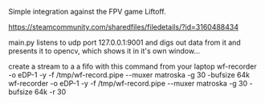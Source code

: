Simple integration against the FPV game Liftoff. 

https://steamcommunity.com/sharedfiles/filedetails/?id=3160488434


main.py listens to udp port 127.0.0.1:9001 and digs out data from it and presents it to opencv, which shows it in it's own window...


create a stream to a a fifo with this command from your laptop
wf-recorder -o eDP-1 -y -f /tmp/wf-record.pipe --muxer matroska -g 30 -bufsize 64k
wf-recorder -o eDP-1 -y -f /tmp/wf-record.pipe --muxer matroska -g 30 -bufsize 64k -r 30